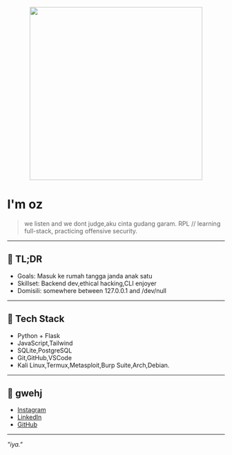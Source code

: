 <p align="center">
  <img src="https://media1.giphy.com/media/v1.Y2lkPTc5MGI3NjExYng0Yzl3cjlmYTJjbXd2cHRkcXA0eDVldDR6amVjZ2RwZDdrZThpciZlcD12MV9pbnRlcm5hbF9naWZfYnlfaWQmY3Q9Zw/B4dt6rXq6nABilHTYM/giphy.gif" width="400" />
</p>

# I'm oz

> we listen and we dont judge,aku cinta gudang garam.
> RPL // learning full-stack, practicing offensive security.

---

## 🧾 TL;DR

- Goals: Masuk ke rumah tangga janda anak satu  
- Skillset: Backend dev,ethical hacking,CLI enjoyer  
- Domisili: somewhere between 127.0.0.1 and /dev/null

---

## 🧰 Tech Stack

- Python + Flask  
- JavaScript,Tailwind  
- SQLite,PostgreSQL  
- Git,GitHub,VSCode  
- Kali Linux,Termux,Metasploit,Burp Suite,Arch,Debian.

---

## 🔗 gwehj

- [Instagram](https://www.instagram.com/yzfwh_)  
- [LinkedIn](https://id.linkedin.com/in/yoza-alshifwah-806646318)  
- [GitHub](https://github.com/yzfwh899)

---

_"iya."_
